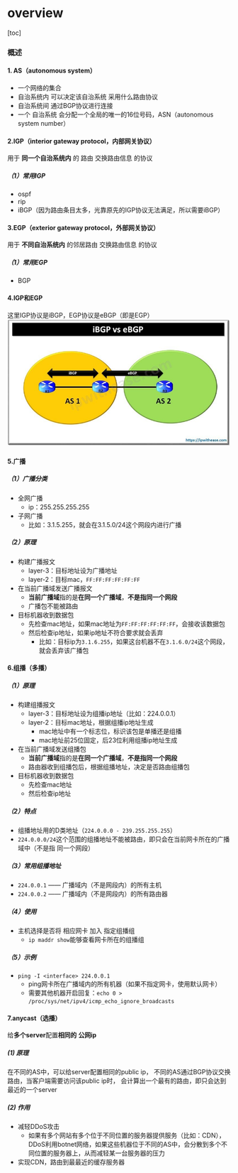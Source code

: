 # overview

[toc]

### 概述

#### 1. AS（autonomous system）
* 一个网络的集合
* 自治系统内 可以决定该自治系统 采用什么路由协议
* 自治系统间 通过BGP协议进行连接
* 一个 自治系统 会分配一个全局的唯一的16位号码，ASN（autonomous system number）

#### 2.IGP（interior gateway protocol，内部网关协议）
用于 **同一个自治系统内** 的 路由 交换路由信息 的协议

##### （1）常用IGP
* ospf
* rip
* iBGP（因为路由条目太多，光靠原先的IGP协议无法满足，所以需要iBGP）

#### 3.EGP（exterior gateway protocol，外部网关协议）
用于 **不同自治系统内** 的邻居路由 交换路由信息 的协议

##### （1）常用EGP
* BGP

#### 4.IGP和EGP
这里IGP协议是iBGP，EGP协议是eBGP（即是EGP）
![](./imgs/overview_01.jpg)

#### 5.广播

##### （1）广播分类
* 全网广播
  * ip：255.255.255.255
* 子网广播
  * 比如：3.1.5.255，就会在3.1.5.0/24这个网段内进行广播

##### （2）原理
* 构建广播报文
  * layer-3：目标地址设为广播地址
  * layer-2：目标mac，`FF:FF:FF:FF:FF:FF`
* 在当前广播域发送广播报文
  * **当前广播域**指的是**在同一个广播域**，**不是指同一个网段**
  * 广播包不能被路由
* 目标机器收到数据包
  * 先检查mac地址，如果mac地址为`FF:FF:FF:FF:FF:FF`，会接收该数据包
  * 然后检查ip地址，如果ip地址不符合要求就会丢弃
    * 比如：目标ip为`3.1.6.255`，如果这台机器不在`3.1.6.0/24`这个网段，就会丢弃该广播包

#### 6.组播（多播）

##### （1）原理
* 构建组播报文
  * layer-3：目标地址设为组播ip地址（比如：224.0.0.1）
  * layer-2：目标mac地址，根据组播ip地址生成
    * mac地址中有一个标志位，标识该包是单播还是组播
    * mac地址前25位固定，后23位利用组播ip地址生成
* 在当前广播域发送组播包
  * **当前广播域**指的是**在同一个广播域**，**不是指同一个网段**
  * 路由器收到组播包后，根据组播地址，决定是否路由组播包
* 目标机器收到数据包
  * 先检查mac地址
  * 然后检查ip地址

##### （2）特点
* 组播地址用的D类地址（`224.0.0.0 - 239.255.255.255`）
* `224.0.0.0/24`这个范围的组播地址不能被路由，即只会在当前网卡所在的广播域中（不是指 同一个网段）

##### （3）常用组播地址
* `224.0.0.1` —— 广播域内（不是网段内）的所有主机
* `224.0.0.2` —— 广播域内（不是网段内）的所有路由器

##### （4）使用
* 主机选择是否将 相应网卡 加入 指定组播组
  * `ip maddr show`能够查看网卡所在的组播组

##### （5）示例
* `ping -I <interface> 224.0.0.1`
  * ping网卡所在广播域内的所有机器（如果不指定网卡，使用默认网卡）
  * 需要其他机器开启回复：`echo 0 > /proc/sys/net/ipv4/icmp_echo_ignore_broadcasts`

#### 7.anycast（选播）

给**多个server**配置**相同的** **公网ip**

##### (1) 原理
在不同的AS中，可以给server配置相同的public ip，
不同的AS通过BGP协议交换路由，当客户端需要访问该public ip时，
会计算出一个最有的路由，即只会达到最近的一个server

##### (2) 作用
* 减轻DDoS攻击
  * 如果有多个网站有多个位于不同位置的服务器提供服务（比如：CDN），DDoS利用botnet网络，如果这些机器位于不同的AS中，会分散到多个不同位置的服务器上，从而减轻某一台服务器的压力
* 实现CDN，路由到最最近的缓存服务器
